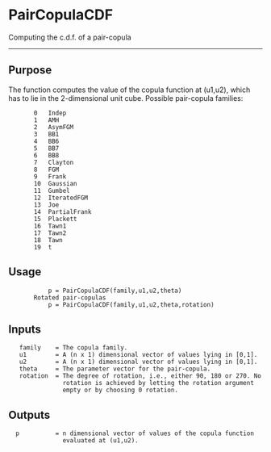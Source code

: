 # PairCopulaCDF

Computing the c.d.f. of a pair-copula

---
## Purpose
The function computes the value of the copula function at (u1,u2),
        which has to lie in the 2-dimensional unit cube. Possible
        pair-copula families:
        
           0   Indep
           1   AMH
           2   AsymFGM
           3   BB1
           4   BB6
           5   BB7
           6   BB8
           7   Clayton
           8   FGM
           9   Frank
           10  Gaussian
           11  Gumbel
           12  IteratedFGM
           13  Joe
           14  PartialFrank
           15  Plackett
           16  Tawn1
           17  Tawn2
           18  Tawn
           19  t


## Usage
               p = PairCopulaCDF(family,u1,u2,theta)
           Rotated pair-copulas
               p = PairCopulaCDF(family,u1,u2,theta,rotation)


## Inputs
       family    = The copula family.
       u1        = A (n x 1) dimensional vector of values lying in [0,1].
       u2        = A (n x 1) dimensional vector of values lying in [0,1].
       theta     = The parameter vector for the pair-copula.
       rotation  = The degree of rotation, i.e., either 90, 180 or 270. No
                   rotation is achieved by letting the rotation argument
                   empty or by choosing 0 rotation.


## Outputs
      p          = n dimensional vector of values of the copula function
                   evaluated at (u1,u2).
